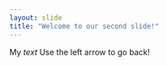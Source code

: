 ```yaml
---
layout: slide
title: "Welcome to our second slide!"
---
```

My *text*
Use the left arrow to go back!

